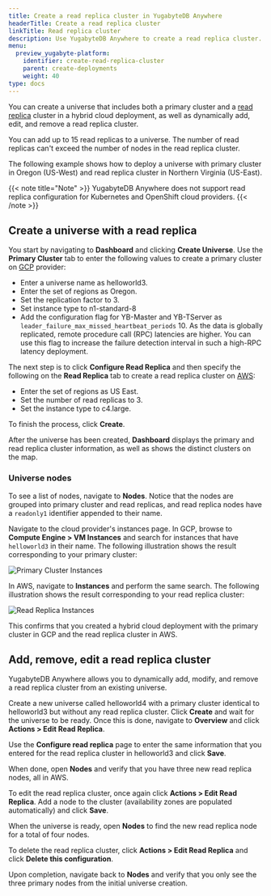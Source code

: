 ```yaml
---
title: Create a read replica cluster in YugabyteDB Anywhere
headerTitle: Create a read replica cluster
linkTitle: Read replica cluster
description: Use YugabyteDB Anywhere to create a read replica cluster.
menu:
  preview_yugabyte-platform:
    identifier: create-read-replica-cluster
    parent: create-deployments
    weight: 40
type: docs
---
```


You can create a universe that includes both a primary cluster and a [read replica](../../../architecture/docdb-replication/read-replicas/) cluster in a hybrid cloud deployment, as well as dynamically add, edit, and remove a read replica cluster.

You can add up to 15 read replicas to a universe. The number of read replicas can't exceed the number of nodes in the read replica cluster.

The following example shows how to deploy a universe with primary cluster in Oregon (US-West) and read replica cluster in Northern Virginia (US-East).

{{< note title="Note" >}}
YugabyteDB Anywhere does not support read replica configuration for Kubernetes and OpenShift cloud providers.
{{< /note >}}

## Create a universe with a read replica

You start by navigating to **Dashboard** and clicking **Create Universe**. Use the **Primary Cluster** tab to enter the following values to create a primary cluster on [GCP](../../configure-yugabyte-platform/set-up-cloud-provider/gcp/) provider:

- Enter a universe name as helloworld3.
- Enter the set of regions as Oregon.
- Set the replication factor to 3.
- Set instance type to n1-standard-8
- Add the configuration flag for YB-Master and YB-TServer as `leader_failure_max_missed_heartbeat_periods` 10. As the data is globally replicated, remote procedure call (RPC) latencies are higher. You can use this flag to increase the failure detection interval in such a high-RPC latency deployment.

The next step is to click **Configure Read Replica** and then specify the following on the **Read Replica** tab to create a read replica cluster on [AWS](../../configure-yugabyte-platform/set-up-cloud-provider/aws/):

- Enter the set of regions as US East.
- Set the number of read replicas to 3.
- Set the instance type to c4.large.

To finish the process, click **Create**.

After the universe has been created, **Dashboard** displays the primary and read replica cluster information, as well as shows the distinct clusters on the map.

### Universe nodes

To see a list of nodes, navigate to **Nodes**. Notice that the nodes are grouped into primary cluster and read replicas, and read replica nodes have a `readonly1` identifier appended to their name.

Navigate to the cloud provider's instances page. In GCP, browse to **Compute Engine > VM Instances** and search for instances that have `helloworld3` in their name. The following illustration shows the result corresponding to your primary cluster:

![Primary Cluster Instances](/images/ee/gcp-node-list.png)

In AWS, navigate to **Instances** and perform the same search. The following illustration shows the result corresponding to your read replica cluster:

![Read Replica Instances](/images/ee/aws-node-list.png)

This confirms that you created a hybrid cloud deployment with the primary cluster in GCP and the read replica cluster in AWS.

## Add, remove, edit a read replica cluster

YugabyteDB Anywhere allows you to dynamically add, modify, and remove a read replica cluster from an existing universe.

Create a new universe called helloworld4 with a primary cluster identical to helloworld3 but without any read replica cluster. Click **Create** and wait for the universe to be ready. Once this is done, navigate to **Overview** and click **Actions > Edit Read Replica**.

Use the **Configure read replica** page to enter the same information that you entered for the read replica cluster in helloworld3 and click **Save**.

When done, open **Nodes** and verify that you have three new read replica nodes, all in AWS.

To edit the read replica cluster, once again click **Actions > Edit Read Replica**. Add a node to the cluster (availability zones are populated automatically) and click **Save**.

When the universe is ready, open **Nodes** to find the new read replica node for a total of four nodes.

To delete the read replica cluster, click **Actions > Edit Read Replica** and click **Delete this configuration**.

Upon completion, navigate back to **Nodes** and verify that you only see the three primary nodes from the initial universe creation.
